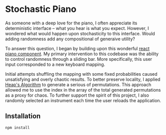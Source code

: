 # Stochastic Piano

As someone with a deep love for the piano, I often appreciate its deterministic interface – what you hear is what you expect. However, I wondered what would happen upon stochasticity to this interface. Would adding randomness add any compositional of generaive utility? 

To answer this question, I began by building upon this wonderful [react piano component](https://lillydinhle.github.io/react-piano-component/). My  primary intervention to this codebase was the ability to control randomness through a sliding bar. More specifically, this user input corresponded to a new keyboard mapping. 

Initial attempts shuffling the mapping with some fixed probabilities caused unsatisfying and overly chaotic results. To better preserve locality, I applied [Heap's Algorithm](https://en.wikipedia.org/wiki/Heap%27s_algorithm#:~:text=Heap's%20algorithm%20generates%20all%20possible,2%20elements%20are%20not%20disturbed.) to generate a serious of permutations. This approach allowed me to use the index in the array of the total generated permutations as a proxy for chaos. To further support the spirit of this project, I also randomly selected an instrument each time the user reloads the application. 

## Installation

```shell
npm install
```
